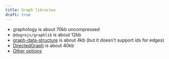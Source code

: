 ```yaml
---
title: Graph libraries
draft: true
---
```


- graphology is about 70kb uncompressed
- `@dagrejs/graphlib` is about 12kb
- [graph-data-structure](https://www.npmjs.com/package/graph-data-structure) is about 4kb (but it doesn't support ids for edges)
- [DirectedGraph](https://data-structure-typed-docs.vercel.app/classes/DirectedGraph.html) is about 40kb
- [Other options](https://www.npmjs.com/search?q=graph-theory)
